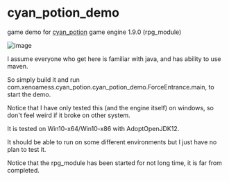 # cyan_potion_demo
game demo for [cyan_potion](https://github.com/cyanpotion/cyan_potion) game engine 1.9.0 (rpg_module)

![image](demo.gif)

I assume everyone who get here is familiar with java, and has ability to use maven.

So simply build it and run com.xenoamess.cyan_potion.cyan_potion_demo.ForceEntrance.main, to start the demo.

Notice that I have only tested this (and the engine itself) on windows, so don't feel weird if it broke on other system.

It is tested on Win10-x64/Win10-x86 with AdoptOpenJDK12.

It should be able to run on some different environments but I just have no plan to test it.

Notice that the rpg_module has been started for not long time, it is far from completed.
